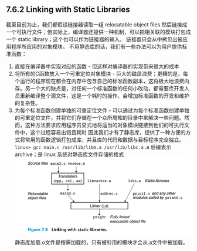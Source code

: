## 7.6.2 Linking with Static Libraries
截至目前为止，我们都假设链接器读取一组 relocatable object files 然后链接成一个可执行文件；但实际上，编译器还提供一种机制，可以把相关联的模块打包成一个 static library；这个也可以作为链接器的输入。 链接器只会从中拷贝出被应用程序所应用的对象模块。
不用静态库的话，我们有一些办法可以为用户提供标准函数：
1. 直接在编译器中实现对应的函数 - 但这样对编译器的实现带来很大的成本
2. 将所有的C函数放入一个可重定位对象模块 - 巨大的磁盘浪费；更糟的是，每个运行的程序现在都会在内存中包含自己的标准函数副本，这将极大地浪费内存。另一个大的缺点是，对任何一个标准函数的任何小改动，都需要库开发人员重新编译整个源文件，这是一个耗时的操作，会增加标准函数的开发和维护的复杂性。
3. 为每个标准函数创建单独的可重定位文件 - 可以通过为每个标准函数创建单独的可重定位文件，并将它们存储在一个众所周知的目录中来解决一些问题。然而，这种方法要求应用程序员显式地将适当的对象模块链接到他们的可执行文件中，这个过程容易出错且耗时
因此我们才有了静态库，提供了一种方便的方式将常用的函数逻辑打包成库，并且库的代码和数据与目标程序完全独立。
`linux> gcc main.c /usr/lib/libm.a /usr/lib/libc.a`
.a 后缀表示 archive；是 linux 系统对静态库文件存储的格式
![](2023-05-28-23-21-50.png)
静态库加载.o文件是按需加载的，只有被引用的模块才会从.a文件中被加载。